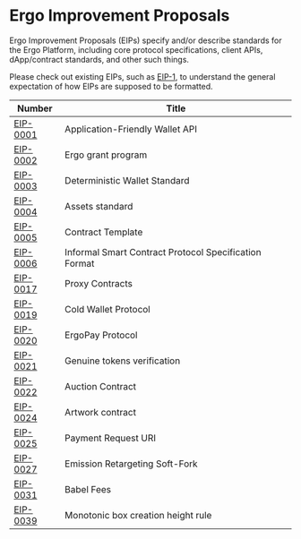 # Ergo Improvement Proposals

Ergo Improvement Proposals (EIPs) specify and/or describe standards for the Ergo Platform, including core protocol specifications, client APIs, dApp/contract standards, and other such things.

Please check out existing EIPs, such as [EIP-1](eip-0001.md), to understand the general expectation of how EIPs are supposed to be formatted.

| Number | Title |
| ---  | ---  |
| [EIP-0001](eip-0001.md) | Application-Friendly Wallet API |
| [EIP-0002](eip-0002.md) | Ergo grant program |
| [EIP-0003](eip-0003.md) | Deterministic Wallet Standard |
| [EIP-0004](eip-0004.md) | Assets standard |
| [EIP-0005](eip-0005.md) | Contract Template |
| [EIP-0006](eip-0006.md) | Informal Smart Contract Protocol Specification Format |
| [EIP-0017](eip-0017.md) | Proxy Contracts |
| [EIP-0019](eip-0019.md) | Cold Wallet Protocol |
| [EIP-0020](eip-0020.md) | ErgoPay Protocol |
| [EIP-0021](eip-0021.md) | Genuine tokens verification |
| [EIP-0022](eip-0022.md) | Auction Contract |
| [EIP-0024](eip-0024.md) | Artwork contract |
| [EIP-0025](eip-0025.md) | Payment Request URI |
| [EIP-0027](eip-0027.md) | Emission Retargeting Soft-Fork |
| [EIP-0031](eip-0031.md) | Babel Fees |
| [EIP-0039](eip-0039.md) | Monotonic box creation height rule |